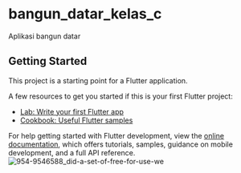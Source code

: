 # bangun_datar_kelas_c

Aplikasi bangun datar

## Getting Started

This project is a starting point for a Flutter application.

A few resources to get you started if this is your first Flutter project:

- [Lab: Write your first Flutter app](https://docs.flutter.dev/get-started/codelab)
- [Cookbook: Useful Flutter samples](https://docs.flutter.dev/cookbook)

For help getting started with Flutter development, view the
[online documentation](https://docs.flutter.dev/), which offers tutorials,
samples, guidance on mobile development, and a full API reference.
![954-9546588_did-a-set-of-free-for-use-we](https://github.com/Pand1Asli/Asli1/assets/151703327/d15f4293-8d40-495d-b1d7-053a822cc86c)
